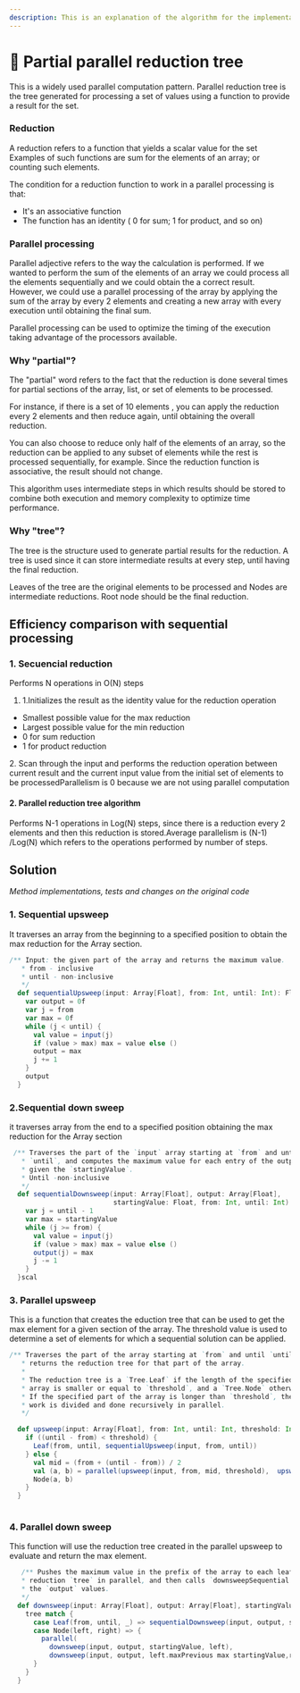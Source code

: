 ```yaml
---
description: This is an explanation of the algorithm for the implementation requested.
---
```


# 🌳 Partial parallel reduction tree

This is a widely used parallel computation pattern. Parallel reduction tree is the tree generated for processing a set of values using a function to provide a result for the set.

### Reduction

A reduction refers to a function that yields a scalar value for the set   Examples of such functions are sum for the elements of an array; or counting such elements.

The condition for a reduction function to work in a parallel processing is that:

* It's an associative function
* The function has an identity ( 0 for sum; 1 for product, and so on)

### Parallel processing

Parallel adjective refers to the way the calculation is performed. If we wanted to perform the sum of the elements of an array we could process all the elements sequentially and we could obtain the a correct result. However, we could use a parallel processing of the array by applying the sum of the array by every 2 elements and creating a new array with every execution until obtaining the final sum.

Parallel processing can be used to optimize the timing of the execution taking advantage of the processors available.

### Why "partial"?

The "partial"  word refers to  the fact that the reduction is done several times for partial sections of the array, list, or set of elements to be processed.

For instance, if there is a set of 10 elements , you can apply the reduction every 2 elements and then reduce again, until obtaining the overall reduction.

You can also choose to reduce only half of the elements of an array, so the reduction can be applied to any subset of elements while the rest is processed sequentially, for example. Since the reduction function is associative, the result should not change.

This algorithm uses intermediate steps in which results should be stored to combine both execution and memory complexity to optimize time performance.



### Why "tree"?

The tree is the structure used to generate partial results for the reduction. A tree is used since it can store intermediate results at every step, until having the final reduction.

Leaves of the tree are the original elements to be processed and Nodes are intermediate reductions. Root node should be the final reduction.



## Efficiency comparison with sequential processing

### 1. Secuencial reduction <a href="#1.-secuencial-reduction" id="1.-secuencial-reduction"></a>

Performs N operations in O(N) steps

1. 1.Initializes the result as the identity value for the reduction operation

* Smallest possible value for the max reduction
* Largest possible value for the min reduction
* 0 for sum reduction
* 1 for product reduction

2\. Scan through the input and performs the reduction operation between current result and the current input value from the initial set of elements to be processedParallelism is 0 because we are not using parallel computation

#### 2. Parallel reduction tree algorithm  <a href="#2.-parallel-reduction-tree-algorithm" id="2.-parallel-reduction-tree-algorithm"></a>

Performs N-1 operations in Log(N) steps, since there is a reduction every 2 elements and then this reduction is stored.Average parallelism is (N-1) /Log(N) which refers to the operations performed by number of steps.​

## Solution

_Method implementations, tests and changes on the original code_

### 1. Sequential upsweep

It traverses an array from the beginning to a specified position to obtain the max reduction for the Array section.

```scala
/** Input: the given part of the array and returns the maximum value.
   * from - inclusive
   * until - non-inclusive
   */
  def sequentialUpsweep(input: Array[Float], from: Int, until: Int): Float = {
    var output = 0f
    var j = from
    var max = 0f
    while (j < until) {
      val value = input(j)
      if (value > max) max = value else ()
      output = max
      j += 1
    }
    output
  }
```

### 2.Sequential down sweep&#x20;

it traverses array from the end to a specified position obtaining the max reduction for the Array section

```scala
 /** Traverses the part of the `input` array starting at `from` and until
   * `until`, and computes the maximum value for each entry of the output array,
   * given the `startingValue`.
   * Until -non-inclusive
   */
  def sequentialDownsweep(input: Array[Float], output: Array[Float],
                          startingValue: Float, from: Int, until: Int): Unit = {
    var j = until - 1
    var max = startingValue
    while (j >= from) {
      val value = input(j)
      if (value > max) max = value else ()
      output(j) = max
      j -= 1
    }
  }scal
```

### 3. Parallel upsweep

This is a function that creates the eduction tree that can be used to get the max element for a given section of the array. The threshold value is used to determine a set of elements for which a sequential solution can be applied.&#x20;

```scala
/** Traverses the part of the array starting at `from` and until `until`, and
   * returns the reduction tree for that part of the array.
   *
   * The reduction tree is a `Tree.Leaf` if the length of the specified part of the
   * array is smaller or equal to `threshold`, and a `Tree.Node` otherwise.
   * If the specified part of the array is longer than `threshold`, then the
   * work is divided and done recursively in parallel.
   */

  def upsweep(input: Array[Float], from: Int, until: Int, threshold: Int): Tree = {
    if ((until - from) < threshold) {
      Leaf(from, until, sequentialUpsweep(input, from, until))
    } else {
      val mid = (from + (until - from)) / 2
      val (a, b) = parallel(upsweep(input, from, mid, threshold),  upsweep(input, mid, until, threshold))
      Node(a, b)
    }
  }
  
```

### 4. Parallel down sweep

This function will use the reduction tree created in the parallel upsweep to evaluate and return the max element.

```scala
   /** Pushes the maximum value in the prefix of the array to each leaf of the
   * reduction `tree` in parallel, and then calls `downsweepSequential` to write
   * the `output` values.
   */
  def downsweep(input: Array[Float], output: Array[Float], startingValue: Float, tree: Tree): Unit = {
    tree match {
      case Leaf(from, until, _) => sequentialDownsweep(input, output, startingValue, from, until)
      case Node(left, right) => {
        parallel(
          downsweep(input, output, startingValue, left),
          downsweep(input, output, left.maxPrevious max startingValue,right))
      }
    }
  }
```

